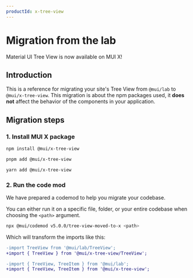 ```yaml
---
productId: x-tree-view
---
```


# Migration from the lab

<p class="description">Material UI Tree View is now available on MUI X!</p>

## Introduction

This is a reference for migrating your site's Tree View from `@mui/lab` to `@mui/x-tree-view`.
This migration is about the npm packages used, it **does not** affect the behavior of the components in your application.

[//]: # 'You can find why we are moving in this direction in the [announcement blog post](/blog/lab-tree-view-to-mui-x/).'

## Migration steps

### 1. Install MUI X package

<codeblock storageKey="package-manager">

```bash npm
npm install @mui/x-tree-view
```

```bash pnpm
pnpm add @mui/x-tree-view
```

```bash yarn
yarn add @mui/x-tree-view
```

</codeblock>

### 2. Run the code mod

We have prepared a codemod to help you migrate your codebase.

You can either run it on a specific file, folder, or your entire codebase when choosing the `<path>` argument.

```bash
npx @mui/codemod v5.0.0/tree-view-moved-to-x <path>
```

Which will transform the imports like this:

```diff
-import TreeView from '@mui/lab/TreeView';
+import { TreeView } from '@mui/x-tree-view/TreeView';

-import { TreeView, TreeItem } from '@mui/lab';
+import { TreeView, TreeItem } from '@mui/x-tree-view';
```
